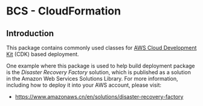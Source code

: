 # BCS - CloudFormation

## Introduction
This package contains commonly used classes for [AWS Cloud Development Kit](https://aws.amazon.com/cdk/) (CDK) based deployment.

One example where this package is used to help build deployment package is the *Disaster Recovery Factory* solution,
which is published as a solution in the Amazon Web Services Solutions Library.
For more information, including how to deploy it into your AWS account, please visit:
- https://www.amazonaws.cn/en/solutions/disaster-recovery-factory
